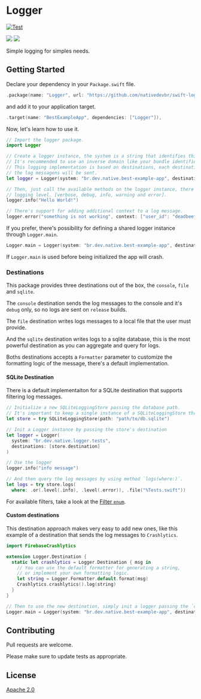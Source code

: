 # Logger
[![Test](https://github.com/nativedevbr/swift-log/actions/workflows/test.yml/badge.svg)](https://github.com/nativedevbr/swift-log/actions/workflows/test.yml)

[![](https://img.shields.io/endpoint?url=https%3A%2F%2Fswiftpackageindex.com%2Fapi%2Fpackages%2Fnativedevbr%2Fswift-log%2Fbadge%3Ftype%3Dswift-versions)](https://swiftpackageindex.com/nativedevbr/swift-log)
[![](https://img.shields.io/endpoint?url=https%3A%2F%2Fswiftpackageindex.com%2Fapi%2Fpackages%2Fnativedevbr%2Fswift-log%2Fbadge%3Ftype%3Dplatforms)](https://swiftpackageindex.com/nativedevbr/swift-log)

Simple logging for simples needs.

## Getting Started

Declare your dependency in your `Package.swift` file.

```swift
.package(name: "Logger", url: "https://github.com/nativedevbr/swift-log.git", from: "0.1.0"),
```
 and add it to your application target.
 
 ```swift
 .target(name: "BestExampleApp", dependencies: ["Logger"]),
 ```

Now, let's learn how to use it.

```swift
// Import the logger package.
import Logger

// Create a logger instance, the system is a string that identifies this logging instance.
// It's recommended to use an inverse domain like your bundle identifier.
// This logging implementation is based on destinations, each destination represent a place where
// the log messagens will be sent.
let logger = Logger(system: "br.dev.native.best-example-app", destinations: [.console(), .file(url: URL(...)])

// Then, just call the available methods on the logger instance, there is one method for each
// logging level. [verbose, debug, info, warning and error].
logger.info("Hello World!")

// There's support for adding additional context to a log message.
logger.error("something is not working", context: ["user_id": "deadbeef"])
```

If you prefer, there's possibility for defining a shared logger instance through `Logger.main`.

```swift
Logger.main = Logger(system: "br.dev.native.best-example-app", destinations: [.console(), .file(url: URL(...)])
```

If `Logger.main` is used before being initialized the app will crash. 

### Destinations

This package provides three destinations out of the box, the `console`, `file` and `sqlite`.

The `console` destination sends the log messages to the console and it's `debug` only, so no logs are sent on `release` builds.

The `file` destination writes logs messages to a local file that the user must provide.

And the `sqlite` destination writes logs to a sqlite database, this is the most powerful destination as you can aggregate and query for logs.

Boths destinations accepts a `Formatter` parameter to customize the formatting logic of the message, there's a default implementation.

#### SQLite Destination

There is a default implementaiton for a SQLite destination that supports filtering log messages.

```swift
// Initialize a new SQLiteLoggingStore passing the database path.
// It's important to keep a single instance of a SQLiteLoggingStore through the whole life cycle.
let store = try SQLiteLoggingStore(path: "path/to/db.sqlite")

// Init a Logger instance by passing the store's destination
let logger = Logger(
  system: "br.dev.native.logger.tests",
  destinations: [store.destination]
)

// Use the logger
logger.info("info message")

// And then query the log messages by using method `logs(where:)`.
let logs = try store.logs(
  where: .or(.level(.info), .level(.error)), .file("%Tests.swift"))
```

For available filters, take a look at the [Filter `enum`](https://github.com/nativedevbr/swift-log/blob/main/Sources/Logger/SQLite/SQLiteLoggingStore.swift#L77).

#### Custom destinations

This destination approach makes very easy to add new ones, like this example of a destination that sends the log messages to `Crashlytics`.

```swift
import FirebaseCrashlytics

extension Logger.Destination {
  static let crashlytics = Logger.Destination { msg in
    // You can use the default formatter for generating a string, 
    // or implement your own formatting logic.
    let string = Logger.Formatter.default.format(msg)
    Crashlytics.crashlytics().log(string)
  }
}

// Then to use the new destination, simply init a logger passing the `crashlytics` destination.
Logger.main = Logger(system: "br.dev.native.best-example-app", destinations: [.console(), .crashlytics])
```

## Contributing

Pull requests are welcome.

Please make sure to update tests as appropriate.

## License
[Apache 2.0](/LICENSE)
